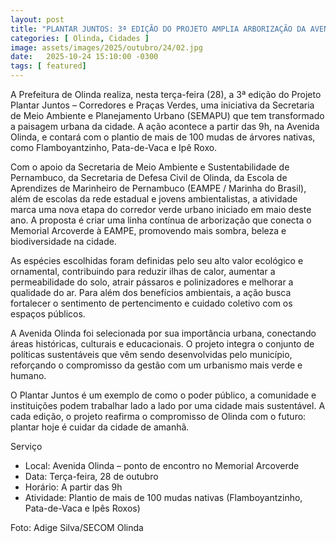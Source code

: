 ```yaml
---
layout: post
title: "PLANTAR JUNTOS: 3ª EDIÇÃO DO PROJETO AMPLIA ARBORIZAÇÃO DA AVENIDA OLINDA COM MAIS 100 NOVAS ÁRVORES"
categories: [ Olinda, Cidades ]
image: assets/images/2025/outubro/24/02.jpg
date:   2025-10-24 15:10:00 -0300
tags: [ featured]
---
```

A Prefeitura de Olinda realiza, nesta terça-feira (28), a 3ª edição do Projeto Plantar Juntos – Corredores e Praças Verdes, uma iniciativa da Secretaria de Meio Ambiente e Planejamento Urbano (SEMAPU) que tem transformado a paisagem urbana da cidade. A ação acontece a partir das 9h, na Avenida Olinda, e contará com o plantio de mais de 100 mudas de árvores nativas, como Flamboyantzinho, Pata-de-Vaca e Ipê Roxo.

Com o apoio da Secretaria de Meio Ambiente e Sustentabilidade de Pernambuco, da Secretaria de Defesa Civil de Olinda, da Escola de Aprendizes de Marinheiro de Pernambuco (EAMPE / Marinha do Brasil), além de escolas da rede estadual e jovens ambientalistas, a atividade marca uma nova etapa do corredor verde urbano iniciado em maio deste ano. A proposta é criar uma linha contínua de arborização que conecta o Memorial Arcoverde à EAMPE, promovendo mais sombra, beleza e biodiversidade na cidade.

As espécies escolhidas foram definidas pelo seu alto valor ecológico e ornamental, contribuindo para reduzir ilhas de calor, aumentar a permeabilidade do solo, atrair pássaros e polinizadores e melhorar a qualidade do ar. Para além dos benefícios ambientais, a ação busca fortalecer o sentimento de pertencimento e cuidado coletivo com os espaços públicos.

A Avenida Olinda foi selecionada por sua importância urbana, conectando áreas históricas, culturais e educacionais. O projeto integra o conjunto de políticas sustentáveis que vêm sendo desenvolvidas pelo município, reforçando o compromisso da gestão com um urbanismo mais verde e humano.

O Plantar Juntos é um exemplo de como o poder público, a comunidade e instituições podem trabalhar lado a lado por uma cidade mais sustentável. A cada edição, o projeto reafirma o compromisso de Olinda com o futuro: plantar hoje é cuidar da cidade de amanhã.

Serviço

* Local: Avenida Olinda – ponto de encontro no Memorial Arcoverde
* Data: Terça-feira, 28 de outubro
* Horário: A partir das 9h
* Atividade: Plantio de mais de 100 mudas nativas (Flamboyantzinho, Pata-de-Vaca e Ipês Roxos)

Foto: Adige Silva/SECOM Olinda